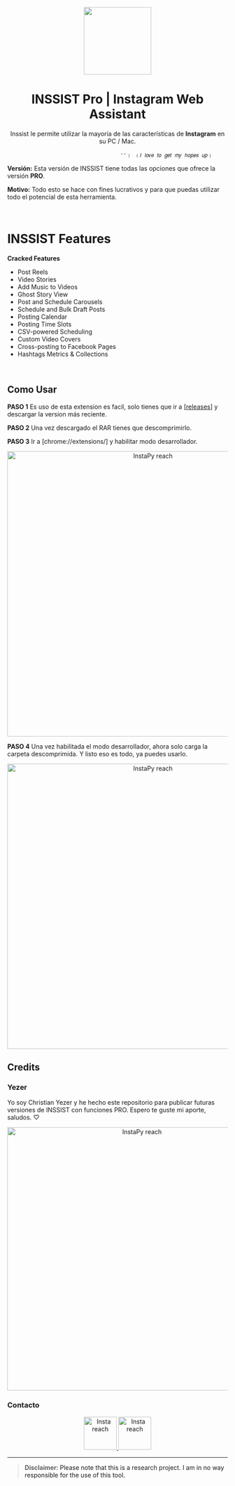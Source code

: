 <p align="center">
  <img src="https://i.imgur.com/eTPe4pz.png" width="154">
  <h1 align="center">INSSIST Pro | Instagram Web Assistant</h1>
  <p align="center">Inssist le permite utilizar la mayoría de las características de <b>Instagram</b> en su PC / Mac.<p>
	
	  ⠀⠀⠀⠀⠀⠀⠀⠀⠀⠀⠀⠀⠀⠀⠀⠀⠀⠀⠀⠀⠀⠀⠀⠀⠀⠀⠀⠀ᵔᵔ﹗ ﹙𝐼 𝑙𝑜𝑣𝑒 𝑡𝑜 𝑔𝑒𝑡 𝑚𝑦 ℎ𝑜𝑝𝑒𝑠 𝑢𝑝﹚

**Versión:** Esta versión de INSSIST tiene todas las opciones que ofrece la versión <b>PRO</b>.<p>
**Motivo:** Todo esto se hace con fines lucrativos y para que puedas utilizar todo el potencial de esta herramienta.

<br />

# INSSIST Features
**Cracked Features**
- Post Reels
- Video Stories
- Add Music to Videos
- Ghost Story View
- Post and Schedule Carousels
- Schedule and Bulk Draft Posts
- Posting Calendar
- Posting Time Slots
- CSV-powered Scheduling
- Custom Video Covers
- Cross-posting to Facebook Pages
- Hashtags Metrics & Collections


<br />


## Como Usar

**PASO 1** Es uso de esta extension es facil, solo tienes que ir a [[releases](https://github.com/YezerSTN/INSSIST/releases)] y descargar la version más reciente.

**PASO 2** Una vez descargado el RAR tienes que descomprimirlo.

**PASO 3** Ir a [chrome://extensions/] y habilitar modo desarrollador.

<p align="center">
	<img src="https://topesdegama.com/app/uploads-topesdegama.com/2018/06/Modo-desarrallador-Chrome.jpg" alt="InstaPy reach" width="650px"/>
</p>

**PASO 4** Una vez habilitada el modo desarrollador, ahora solo carga la carpeta descomprimida. Y listo eso es todo, ya puedes usarlo.

<p align="center">
	<img src="https://topesdegama.com/app/uploads/2018/06/Opciones-desarrollador-Chorme.jpg" alt="InstaPy reach" width="650px"/>
</p>

## Credits
### Yezer
Yo soy Christian Yezer y he hecho este repositorio para publicar futuras versiones de INSSIST con funciones PRO. Espero te guste mi aporte, saludos. ♡

<p align="center">
	<img src="https://i.pinimg.com/564x/8c/f7/2d/8cf72dbbf7f4f5c0a36c0e3608664088.jpg" alt="InstaPy reach" width="600px"/>
</p>

### Contacto

  <p align="center">
    <a href="https://www.instagram.com/yezer._/">
      <img src="https://i.imgur.com/BThmrhA.png" alt="Insta reach" width="75px" />
    </a>
    <a href="https://www.youtube.com/c/Yezer/videos">
      <img src="https://i.imgur.com/utgFsnv.png" alt="Insta reach" width="75px" />
    </a>
  </p>
</p>

---

> **Disclaimer**<a name="disclaimer" />: Please note that this is a research project. I am in no way responsible for the use of this tool. 
